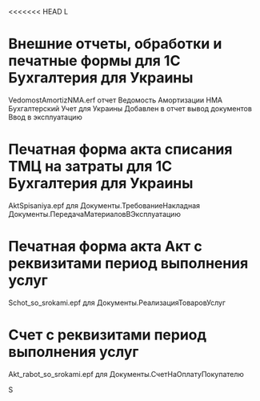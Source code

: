 <<<<<<< HEAD
L
# Внешние отчеты, обработки и печатные формы для 1С Бухгалтерия для Украины
VedomostAmortizNMA.erf
отчет Ведомость Амортизации НМА Бухгалтерский Учет для Украины
Добавлен в отчет вывод документов  Ввод в эксплуатацию

# Печатная форма акта списания ТМЦ на затраты для 1С Бухгалтерия для Украины
AktSpisaniya.epf
для
Документы.ТребованиеНакладная		
Документы.ПередачаМатериаловВЭксплуатацию		

# Печатная форма акта Акт с реквизитами период выполнения услуг 
Schot_so_srokami.epf
для
Документы.РеализацияТоваровУслуг

# Счет с реквизитами период выполнения услуг
Akt_rabot_so_srokami.epf
для
Документы.СчетНаОплатуПокупателю

S

